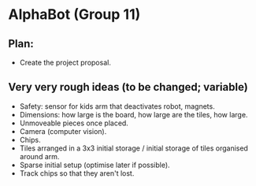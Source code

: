 # AlphaBot (Group 11)

## Plan:
* Create the project proposal.

## Very very rough ideas (to be changed; variable)
* Safety: sensor for kids arm that deactivates robot, magnets.
* Dimensions: how large is the board, how large are the tiles, how large.
* Unmoveable pieces once placed.
* Camera (computer vision).
* Chips.
* Tiles arranged in a 3x3 initial storage / initial storage of tiles organised around arm.
* Sparse initial setup (optimise later if possible).
* Track chips so that they aren't lost.
